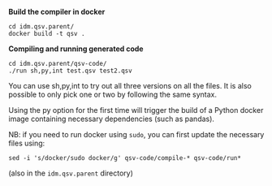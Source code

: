 **Build the compiler in docker**

```
cd idm.qsv.parent/
docker build -t qsv .
```


**Compiling and running generated code**

```
cd idm.qsv.parent/qsv-code/
./run sh,py,int test.qsv test2.qsv
```

You can use sh,py,int to try out all three versions on all the files. It is also possible to only pick one or two by following the same syntax.

Using the py option for the first time will trigger the build of a Python docker image containing necessary dependencies (such as pandas).


NB: if you need to run docker using `sudo`, you can first update the necessary files using:

```
sed -i 's/docker/sudo docker/g' qsv-code/compile-* qsv-code/run*
```
(also in the `idm.qsv.parent` directory)
